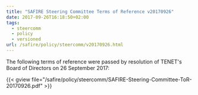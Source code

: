 ```yaml
---
title: "SAFIRE Steering Committee Terms of Reference v20170926"
date: 2017-09-26T16:18:50+02:00
tags:
  - steercomm
  - policy
  - versioned
url: /safire/policy/steercomm/v20170926.html
---
```


The following terms of reference were passed by resolution of TENET's Board of Directors on 26 September 2017:

{{< gview file="/safire/policy/steercomm/SAFIRE-Steering-Committee-ToR-20170926.pdf" >}}

